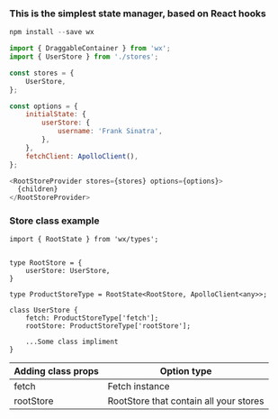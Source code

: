  <h3>This is the simplest state manager, based on React hooks</h3> 

```javascript
npm install --save wx
```

```javascript
import { DraggableContainer } from 'wx';
import { UserStore } from './stores';

const stores = {
	UserStore,
};

const options = {
	initialState: {
		userStore: {
			username: 'Frank Sinatra',
        },
    },
	fetchClient: ApolloClient(),
};

<RootStoreProvider stores={stores} options={options}>
  {children}
</RootStoreProvider>
```

<h3>Store class example</h3>

```
import { RootState } from 'wx/types';


type RootStore = {
    userStore: UserStore,
} 

type ProductStoreType = RootState<RootStore, ApolloClient<any>>;

class UserStore {
    fetch: ProductStoreType['fetch'];
    rootStore: ProductStoreType['rootStore'];
    
    ...Some class impliment
}
```

| Adding class props  | Option type |
| ------------- | ------------- |
| fetch  | Fetch instance  |
| rootStore  | RootStore that contain all your stores  |
